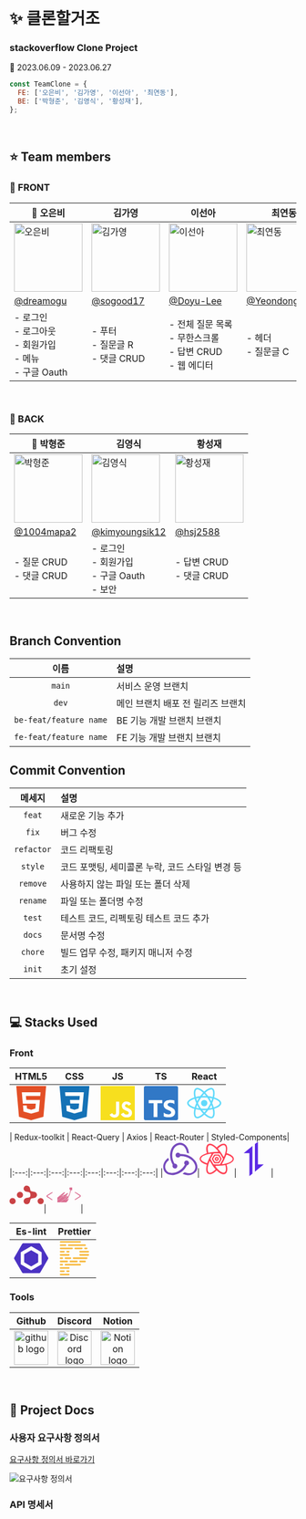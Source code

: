 # ✨ 클론할거조

### stackoverflow Clone Project

📆 2023.06.09 - 2023.06.27

```js
const TeamClone = {
  FE: ['오은비', '김가영', '이선아', '최연동'],
  BE: ['박형준', '김영식', '황성재'],
};
```

</br>

## ⭐️ Team members

### 💫 FRONT
| 👑 오은비 | 김가영 | 이선아 | 최연동 |
|----------|----------|-------------|-------------|
| <img  src="https://cdn.discordapp.com/attachments/1122740630053994597/1122740774015078410/IMG_123526114326.png" alt="오은비" width="120" height="120"/>| <img  src="https://cdn.discordapp.com/attachments/1122740630053994597/1122740773671149689/IMG_12352612151.png" alt="김가영" width="120" height="120"/> | <img  src="https://cdn.discordapp.com/attachments/1122740630053994597/1122740773021028413/IMG_123526121745.png" alt="이선아" width="120" height="120"/> | <img  src="https://cdn.discordapp.com/attachments/1122740630053994597/1122740773373358130/IMG_12352612616.png" alt="최연동" width="120" height="120"/> |
| [@dreamogu](https://github.com/dreamogu) | [@sogood17](https://github.com/sogood17) | [@Doyu-Lee](https://github.com/Doyu-Lee) | [@YeondongChoe](https://github.com/YeondongChoe) |
| - 로그인<br>- 로그아웃<br>- 회원가입<br>- 메뉴<br>- 구글 Oauth | - 푸터<br>- 질문글 R<br>- 댓글 CRUD | - 전체 질문 목록<br>  - 무한스크롤<br>- 답변 CRUD<br>  - 웹 에디터 | - 헤더<br>- 질문글 C |


<br>


### 💫 BACK
 | 👑 박형준 | 김영식 | 황성재 |
|---------|---------|---------|
| <img src="https://cdn.discordapp.com/attachments/1122740630053994597/1122783775554805760/IMG_123526152653.png" alt="박형준" width="120" height="120"/> | <img src="https://cdn.discordapp.com/attachments/1122740630053994597/1122783775206686740/IMG_123526152954.png" alt="김영식" width="120" height="120"/> | <img src="https://cdn.discordapp.com/attachments/1122740630053994597/1122783774938243152/IMG_12352616135.png" alt="황성재" width="120" height="120"/> |
| [@1004mapa2](https://github.com/1004mapa2) | [@kimyoungsik12](https://github.com/kimyoungsik12) | [@hsj2588](https://github.com/hsj2588) |
| - 질문 CRUD<br>- 댓글 CRUD | - 로그인<br>- 회원가입<br>- 구글 Oauth<br>- 보안 | - 답변 CRUD<br>- 댓글 CRUD |

<br>

## Branch Convention
|  이름   | 설명                                            |
| :--------: | :---------------------------------------------- |
|   `main`   | 서비스 운영 브랜치                                |
|   `dev`   | 메인 브랜치 배포 전 릴리즈 브랜치                                |
|   `be-feat/feature name`   | BE 기능 개발 브랜치 브랜치                                |
|   `fe-feat/feature name`   | FE 기능 개발 브랜치 브랜치                                |

## Commit Convention

|  메세지   | 설명                                            |
| :--------: | :---------------------------------------------- |
|   `feat`   | 새로운 기능 추가                                |
|   `fix`    | 버그 수정                                       |
| `refactor` | 코드 리팩토링                                   |
|  `style`   | 코드 포맷팅, 세미콜론 누락, 코드 스타일 변경 등 |
|  `remove`  | 사용하지 않는 파일 또는 폴더 삭제               |
|  `rename`  | 파일 또는 폴더명 수정                           |
|   `test`   | 테스트 코드, 리펙토링 테스트 코드 추가          |
|   `docs`   | 문서명 수정                                     |
|  `chore`   | 빌드 업무 수정, 패키지 매니저 수정              |
|  `init`   | 초기 설정              |

</br>

## 💻 Stacks Used

### Front
| HTML5 | CSS | JS | TS | React |
|:---:|:---:|:---:|:---:|:---:|
|<svg role="img" width='60' viewBox="0 0 24 24" xmlns="http://www.w3.org/2000/svg"><title>HTML5</title><path fill ='#E34F26' d="M1.5 0h21l-1.91 21.563L11.977 24l-8.564-2.438L1.5 0zm7.031 9.75l-.232-2.718 10.059.003.23-2.622L5.412 4.41l.698 8.01h9.126l-.326 3.426-2.91.804-2.955-.81-.188-2.11H6.248l.33 4.171L12 19.351l5.379-1.443.744-8.157H8.531z"/></svg> | <svg role="img" viewBox="0 0 24 24" width='60' xmlns="http://www.w3.org/2000/svg"><title>CSS3</title><path fill ='#1572B6' d="M1.5 0h21l-1.91 21.563L11.977 24l-8.565-2.438L1.5 0zm17.09 4.413L5.41 4.41l.213 2.622 10.125.002-.255 2.716h-6.64l.24 2.573h6.182l-.366 3.523-2.91.804-2.956-.81-.188-2.11h-2.61l.29 3.855L12 19.288l5.373-1.53L18.59 4.414z"/></svg> | <svg role="img" viewBox="0 0 24 24" width='60' xmlns="http://www.w3.org/2000/svg"><title>JavaScript</title><path fill='#F7DF1E' d="M0 0h24v24H0V0zm22.034 18.276c-.175-1.095-.888-2.015-3.003-2.873-.736-.345-1.554-.585-1.797-1.14-.091-.33-.105-.51-.046-.705.15-.646.915-.84 1.515-.66.39.12.75.42.976.9 1.034-.676 1.034-.676 1.755-1.125-.27-.42-.404-.601-.586-.78-.63-.705-1.469-1.065-2.834-1.034l-.705.089c-.676.165-1.32.525-1.71 1.005-1.14 1.291-.811 3.541.569 4.471 1.365 1.02 3.361 1.244 3.616 2.205.24 1.17-.87 1.545-1.966 1.41-.811-.18-1.26-.586-1.755-1.336l-1.83 1.051c.21.48.45.689.81 1.109 1.74 1.756 6.09 1.666 6.871-1.004.029-.09.24-.705.074-1.65l.046.067zm-8.983-7.245h-2.248c0 1.938-.009 3.864-.009 5.805 0 1.232.063 2.363-.138 2.711-.33.689-1.18.601-1.566.48-.396-.196-.597-.466-.83-.855-.063-.105-.11-.196-.127-.196l-1.825 1.125c.305.63.75 1.172 1.324 1.517.855.51 2.004.675 3.207.405.783-.226 1.458-.691 1.811-1.411.51-.93.402-2.07.397-3.346.012-2.054 0-4.109 0-6.179l.004-.056z"/></svg> | <svg role="img" viewBox="0 0 24 24" width='60' xmlns="http://www.w3.org/2000/svg"><title>TypeScript</title><path fill='#3178C6' d="M1.125 0C.502 0 0 .502 0 1.125v21.75C0 23.498.502 24 1.125 24h21.75c.623 0 1.125-.502 1.125-1.125V1.125C24 .502 23.498 0 22.875 0zm17.363 9.75c.612 0 1.154.037 1.627.111a6.38 6.38 0 0 1 1.306.34v2.458a3.95 3.95 0 0 0-.643-.361 5.093 5.093 0 0 0-.717-.26 5.453 5.453 0 0 0-1.426-.2c-.3 0-.573.028-.819.086a2.1 2.1 0 0 0-.623.242c-.17.104-.3.229-.393.374a.888.888 0 0 0-.14.49c0 .196.053.373.156.529.104.156.252.304.443.444s.423.276.696.41c.273.135.582.274.926.416.47.197.892.407 1.266.628.374.222.695.473.963.753.268.279.472.598.614.957.142.359.214.776.214 1.253 0 .657-.125 1.21-.373 1.656a3.033 3.033 0 0 1-1.012 1.085 4.38 4.38 0 0 1-1.487.596c-.566.12-1.163.18-1.79.18a9.916 9.916 0 0 1-1.84-.164 5.544 5.544 0 0 1-1.512-.493v-2.63a5.033 5.033 0 0 0 3.237 1.2c.333 0 .624-.03.872-.09.249-.06.456-.144.623-.25.166-.108.29-.234.373-.38a1.023 1.023 0 0 0-.074-1.089 2.12 2.12 0 0 0-.537-.5 5.597 5.597 0 0 0-.807-.444 27.72 27.72 0 0 0-1.007-.436c-.918-.383-1.602-.852-2.053-1.405-.45-.553-.676-1.222-.676-2.005 0-.614.123-1.141.369-1.582.246-.441.58-.804 1.004-1.089a4.494 4.494 0 0 1 1.47-.629 7.536 7.536 0 0 1 1.77-.201zm-15.113.188h9.563v2.166H9.506v9.646H6.789v-9.646H3.375z"/></svg> |<svg role="img" viewBox="0 0 24 24" width='60' xmlns="http://www.w3.org/2000/svg"><title>React</title><path fill='#61DAFB' d="M14.23 12.004a2.236 2.236 0 0 1-2.235 2.236 2.236 2.236 0 0 1-2.236-2.236 2.236 2.236 0 0 1 2.235-2.236 2.236 2.236 0 0 1 2.236 2.236zm2.648-10.69c-1.346 0-3.107.96-4.888 2.622-1.78-1.653-3.542-2.602-4.887-2.602-.41 0-.783.093-1.106.278-1.375.793-1.683 3.264-.973 6.365C1.98 8.917 0 10.42 0 12.004c0 1.59 1.99 3.097 5.043 4.03-.704 3.113-.39 5.588.988 6.38.32.187.69.275 1.102.275 1.345 0 3.107-.96 4.888-2.624 1.78 1.654 3.542 2.603 4.887 2.603.41 0 .783-.09 1.106-.275 1.374-.792 1.683-3.263.973-6.365C22.02 15.096 24 13.59 24 12.004c0-1.59-1.99-3.097-5.043-4.032.704-3.11.39-5.587-.988-6.38-.318-.184-.688-.277-1.092-.278zm-.005 1.09v.006c.225 0 .406.044.558.127.666.382.955 1.835.73 3.704-.054.46-.142.945-.25 1.44-.96-.236-2.006-.417-3.107-.534-.66-.905-1.345-1.727-2.035-2.447 1.592-1.48 3.087-2.292 4.105-2.295zm-9.77.02c1.012 0 2.514.808 4.11 2.28-.686.72-1.37 1.537-2.02 2.442-1.107.117-2.154.298-3.113.538-.112-.49-.195-.964-.254-1.42-.23-1.868.054-3.32.714-3.707.19-.09.4-.127.563-.132zm4.882 3.05c.455.468.91.992 1.36 1.564-.44-.02-.89-.034-1.345-.034-.46 0-.915.01-1.36.034.44-.572.895-1.096 1.345-1.565zM12 8.1c.74 0 1.477.034 2.202.093.406.582.802 1.203 1.183 1.86.372.64.71 1.29 1.018 1.946-.308.655-.646 1.31-1.013 1.95-.38.66-.773 1.288-1.18 1.87-.728.063-1.466.098-2.21.098-.74 0-1.477-.035-2.202-.093-.406-.582-.802-1.204-1.183-1.86-.372-.64-.71-1.29-1.018-1.946.303-.657.646-1.313 1.013-1.954.38-.66.773-1.286 1.18-1.868.728-.064 1.466-.098 2.21-.098zm-3.635.254c-.24.377-.48.763-.704 1.16-.225.39-.435.782-.635 1.174-.265-.656-.49-1.31-.676-1.947.64-.15 1.315-.283 2.015-.386zm7.26 0c.695.103 1.365.23 2.006.387-.18.632-.405 1.282-.66 1.933-.2-.39-.41-.783-.64-1.174-.225-.392-.465-.774-.705-1.146zm3.063.675c.484.15.944.317 1.375.498 1.732.74 2.852 1.708 2.852 2.476-.005.768-1.125 1.74-2.857 2.475-.42.18-.88.342-1.355.493-.28-.958-.646-1.956-1.1-2.98.45-1.017.81-2.01 1.085-2.964zm-13.395.004c.278.96.645 1.957 1.1 2.98-.45 1.017-.812 2.01-1.086 2.964-.484-.15-.944-.318-1.37-.5-1.732-.737-2.852-1.706-2.852-2.474 0-.768 1.12-1.742 2.852-2.476.42-.18.88-.342 1.356-.494zm11.678 4.28c.265.657.49 1.312.676 1.948-.64.157-1.316.29-2.016.39.24-.375.48-.762.705-1.158.225-.39.435-.788.636-1.18zm-9.945.02c.2.392.41.783.64 1.175.23.39.465.772.705 1.143-.695-.102-1.365-.23-2.006-.386.18-.63.406-1.282.66-1.933zM17.92 16.32c.112.493.2.968.254 1.423.23 1.868-.054 3.32-.714 3.708-.147.09-.338.128-.563.128-1.012 0-2.514-.807-4.11-2.28.686-.72 1.37-1.536 2.02-2.44 1.107-.118 2.154-.3 3.113-.54zm-11.83.01c.96.234 2.006.415 3.107.532.66.905 1.345 1.727 2.035 2.446-1.595 1.483-3.092 2.295-4.11 2.295-.22-.005-.406-.05-.553-.132-.666-.38-.955-1.834-.73-3.703.054-.46.142-.944.25-1.438zm4.56.64c.44.02.89.034 1.345.034.46 0 .915-.01 1.36-.034-.44.572-.895 1.095-1.345 1.565-.455-.47-.91-.993-1.36-1.565z"/></svg> | 


| Redux-toolkit | React-Query | Axios | React-Router | Styled-Components|
|:---:|:---:|:---:|:---:|:---:|:---:|:---:|:---:|
|<svg role="img" viewBox="0 0 24 24" width='60' xmlns="http://www.w3.org/2000/svg"><title>Redux</title><path fill='#764ABC' d="M16.634 16.504c.87-.075 1.543-.84 1.5-1.754-.047-.914-.796-1.648-1.709-1.648h-.061a1.71 1.71 0 00-1.648 1.769c.03.479.226.869.494 1.153-1.048 2.038-2.621 3.536-5.005 4.795-1.603.838-3.296 1.154-4.944.93-1.378-.195-2.456-.81-3.116-1.799-.988-1.499-1.078-3.116-.255-4.734.6-1.17 1.499-2.023 2.099-2.443a9.96 9.96 0 01-.42-1.543C-.868 14.408-.416 18.752.932 20.805c1.004 1.498 3.057 2.456 5.304 2.456.6 0 1.23-.044 1.843-.194 3.897-.749 6.848-3.086 8.541-6.532zm5.348-3.746c-2.32-2.728-5.738-4.226-9.634-4.226h-.51c-.253-.554-.837-.899-1.498-.899h-.045c-.943 0-1.678.81-1.647 1.753.03.898.794 1.648 1.708 1.648h.074a1.69 1.69 0 001.499-1.049h.555c2.309 0 4.495.674 6.488 1.992 1.527 1.005 2.622 2.323 3.237 3.897.538 1.288.509 2.547-.045 3.597-.855 1.647-2.294 2.517-4.196 2.517-1.199 0-2.367-.375-2.967-.644-.36.298-.96.793-1.394 1.093 1.318.598 2.652.943 3.94.943 2.922 0 5.094-1.647 5.919-3.236.898-1.798.824-4.824-1.47-7.416zM6.49 17.042c.03.899.793 1.648 1.708 1.648h.06a1.688 1.688 0 001.648-1.768c0-.9-.779-1.647-1.693-1.647h-.06c-.06 0-.15 0-.226.029-1.243-2.098-1.768-4.347-1.572-6.772.12-1.828.72-3.417 1.797-4.735.9-1.124 2.593-1.68 3.747-1.708 3.236-.061 4.585 3.971 4.689 5.574l1.498.45C17.741 3.197 14.686.62 11.764.62 9.02.62 6.49 2.613 5.47 5.535 4.077 9.43 4.991 13.177 6.7 16.174c-.15.195-.24.539-.21.868z"/></svg>|<svg role="img" viewBox="0 0 24 24" width='60' xmlns="http://www.w3.org/2000/svg"><title>React Query</title><path fill='#FF4154' d="M6.9297 13.6875c.164-.0938.375-.0352.4687.1328l.0625.1055c.4805.8515.9805 1.6601 1.5 2.4258.6133.9023 1.3047 1.8164 2.0743 2.7421a.3455.3455 0 0 1-.0391.4844l-.0742.0664c-2.543 2.2227-4.1914 2.664-4.9532 1.332-.746-1.3046-.4765-3.6718.8086-7.1093a.3437.3437 0 0 1 .1524-.1797ZM17.75 16.3008c.1836-.0313.3594.086.3945.2695l.0196.1016c.6289 3.2851.1875 4.9297-1.3243 4.9297-1.4804 0-3.3593-1.4024-5.6484-4.2032a.3271.3271 0 0 1-.0742-.2226c0-.1875.1562-.3399.3437-.3399h.1211a32.9838 32.9838 0 0 0 2.8086-.0976c1.0703-.086 2.1914-.2305 3.3594-.4375zm.871-6.9766a.3528.3528 0 0 1 .4454-.211l.1016.0352c3.2617 1.1094 4.5039 2.332 3.7187 3.6641-.7656 1.3047-2.9922 2.254-6.6836 2.8477-.082.0117-.168-.004-.2383-.047-.168-.0976-.2265-.3085-.125-.4765l.0625-.1054c.504-.8438.957-1.6836 1.3672-2.5235.4766-.9883.9297-2.0508 1.3516-3.1836zM7.797 8.3398c.082-.0117.168.004.2383.047.168.0976.2265.3085.125.4765l-.0625.1054a34.0882 34.0882 0 0 0-1.3672 2.5235c-.4766.9883-.9297 2.0508-1.3516 3.1836a.3528.3528 0 0 1-.4453.211l-.1016-.0352c-3.2617-1.1094-4.5039-2.332-3.7187-3.6641.7656-1.3047 2.9922-2.254 6.6836-2.8477Zm5.2812-3.9843c2.543-2.2227 4.1914-2.664 4.9532-1.332.746 1.3046.4765 3.6718-.8086 7.1093a.3436.3436 0 0 1-.1524.1797c-.164.0938-.375.0352-.4687-.1328l-.0625-.1055c-.4805-.8515-.9805-1.6601-1.5-2.4258-.6133-.9023-1.3047-1.8164-2.0743-2.7421a.3455.3455 0 0 1 .0391-.4844Zm-5.793-2.082c1.4805 0 3.3633 1.4023 5.6485 4.203a.3488.3488 0 0 1 .0781.2188c-.0039.1914-.1562.3438-.3476.3438l-.1172-.004a34.5835 34.5835 0 0 0-2.8086.1016c-1.0742.086-2.1953.2305-3.3633.4375a.343.343 0 0 1-.3945-.2734l-.0196-.0977c-.629-3.2851-.1876-4.9297 1.3242-4.9297Zm2.8711 5.8124h3.6875a.638.638 0 0 1 .5508.3164l1.8477 3.2188a.6437.6437 0 0 1 0 .6289l-1.8477 3.2227a.638.638 0 0 1-.5507.3164h-3.6875c-.2266 0-.4375-.1211-.547-.3164L7.7579 12.25a.6437.6437 0 0 1 0-.629l1.8516-3.2187c.1093-.1953.3203-.3164.5468-.3164Zm3.2305.793a.638.638 0 0 1 .5508.3164l1.3906 2.4258a.6437.6437 0 0 1 0 .6289l-1.3906 2.4297a.638.638 0 0 1-.5508.3164h-2.7734c-.2266 0-.4375-.1211-.5469-.3164L8.672 12.25a.6437.6437 0 0 1 0-.629l1.3945-2.4257c.1094-.1953.3203-.3164.5469-.3164Zm-.4922.8672h-1.789c-.2266 0-.4336.1172-.547.3164l-.8983 1.5586a.6437.6437 0 0 0 0 .6289l.8984 1.5625a.6317.6317 0 0 0 .5469.3164h1.789a.6317.6317 0 0 0 .547-.3164l.8983-1.5625a.6437.6437 0 0 0 0-.629l-.8984-1.5585c-.1133-.1992-.3203-.3164-.5469-.3164Zm-.4765.8281c.2265 0 .4375.1211.5468.3164l.422.7305c.1132.1953.1132.4375 0 .6289l-.422.7344c-.1093.1953-.3203.3164-.5468.3164h-.836a.6317.6317 0 0 1-.5468-.3164l-.422-.7344c-.1132-.1914-.1132-.4336 0-.629l.422-.7304a.6317.6317 0 0 1 .5468-.3164zm-.418.8164a.548.548 0 0 0-.4727.2735c-.0976.168-.0976.375 0 .5468a.5444.5444 0 0 0 .4727.2696.5444.5444 0 0 0 .4727-.2696c.0976-.1718.0976-.3789 0-.5468A.548.548 0 0 0 12 11.3906Zm-4.4219.5469h.9805M18.9805 7.75c.3906-1.8945.4765-3.3438.2226-4.3984-.1484-.629-.4218-1.1368-.8398-1.5078-.4414-.3907-1-.582-1.625-.582-1.0352 0-2.1211.4726-3.2813 1.3671-.4726.3633-.9648.8047-1.4726 1.3164-.043-.0508-.086-.1015-.1367-.1445-1.4454-1.2852-2.6602-2.082-3.6993-2.3906-.6171-.1836-1.1953-.1993-1.7226-.0235-.5586.1875-1.004.5742-1.3164 1.1172-.5156.8945-.6524 2.0742-.461 3.5274.0782.5898.2149 1.2343.4024 1.9335a1.1187 1.1187 0 0 0-.2149.047C3.008 8.621 1.711 9.2694.9258 10.0155c-.4649.4414-.7695.9375-.8828 1.4805-.1133.5781 0 1.1562.3125 1.6992.5156.8945 1.4648 1.5977 2.8164 2.1563.543.2226 1.1562.4257 1.8437.6093a1.0227 1.0227 0 0 0-.0703.2266c-.3906 1.8906-.4765 3.3438-.2226 4.3945.1484.629.4257 1.1407.8398 1.5078.4414.3907 1 .582 1.625.582 1.0352 0 2.121-.4726 3.2813-1.3632.4765-.3711.9726-.8164 1.4882-1.336a1.2 1.2 0 0 0 .1953.2266c1.4454 1.2852 2.6602 2.082 3.6993 2.3906.6172.1836 1.1953.1993 1.7226.0235.5586-.1875 1.004-.5742 1.3164-1.1172.5157-.8945.6524-2.0742.461-3.5273-.082-.6133-.2227-1.2813-.4258-2.0118a1.2248 1.2248 0 0 0 .2383-.0468c1.828-.6094 3.125-1.2578 3.9101-2.004.4649-.4413.7696-.9374.8828-1.4804.1133-.5781 0-1.1563-.3125-1.6992-.5156-.8946-1.4648-1.5977-2.8164-2.1563-.5586-.2304-1.1953-.4414-1.9062-.625a.8647.8647 0 0 0 .0586-.1953z"/></svg>|<svg role="img" viewBox="0 0 24 24" width='60' xmlns="http://www.w3.org/2000/svg"><title>Axios</title><path fill='#5A29E4' d="M11.0683 2.89968V22.2973l-2.11399 1.70265V7.8638H4.975l6.0933-4.96412zM14.93426 0v15.76724H19.025l-6.20044 5.08865V1.4689L14.93426 0z"/></svg>|<svg role="img" viewBox="0 0 24 24" width='60' xmlns="http://www.w3.org/2000/svg"><title>React Router</title><path fill='#CA4245' d="M12.118 5.466a2.306 2.306 0 00-.623.08c-.278.067-.702.332-.953.583-.41.423-.49.609-.662 1.469-.08.423.41 1.43.847 1.734.45.317 1.085.502 2.065.608 1.429.16 1.84.636 1.84 2.197 0 1.377-.385 1.747-1.96 1.906-1.707.172-2.58.834-2.765 2.117-.106.781.41 1.76 1.125 2.091 1.627.768 3.15-.198 3.467-2.196.211-1.284.622-1.642 1.998-1.747 1.588-.133 2.409-.675 2.713-1.787.278-1.02-.304-2.157-1.297-2.554-.264-.106-.873-.238-1.35-.291-1.495-.16-1.879-.424-2.038-1.39-.225-1.337-.317-1.562-.794-2.09a2.174 2.174 0 00-1.613-.73zm-4.785 4.36a2.145 2.145 0 00-.497.048c-1.469.318-2.17 2.051-1.35 3.295 1.178 1.774 3.944.953 3.97-1.177.012-1.193-.98-2.143-2.123-2.166zM2.089 14.19a2.22 2.22 0 00-.427.052c-2.158.476-2.237 3.626-.106 4.182.53.145.582.145 1.111.013 1.191-.318 1.866-1.456 1.549-2.607-.278-1.02-1.144-1.664-2.127-1.64zm19.824.008c-.233.002-.477.058-.784.162-1.39.477-1.866 2.092-.98 3.336.557.794 1.96 1.058 2.82.516 1.416-.874 1.363-3.057-.093-3.746-.38-.186-.663-.271-.963-.268z"/></svg>|<svg role="img" viewBox="0 0 24 24" width='60' xmlns="http://www.w3.org/2000/svg"><title>styled-components</title><path fill='#DB7093' d="M16.214 6.762l-.075.391c-.116.741-.074.953.244 1.228l.307.254-.318 1.418c-.19.846-.423 1.555-.571 1.788-.127.201-.275.497-.307.656-.053.19-.233.381-.508.55-.243.138-.72.508-1.058.805-.27.243-.456.392-.557.456l-.33.261c-.106.17-.166.307-.189.411-.023.107-.01.178.024.23.033.05.09.085.168.107a.954.954 0 00.282.023 3 3 0 00.632-.112c.07-.019.125-.037.173-.053.074-.091.245-.263.548-.562.804-.793 1.111-1.227.794-1.11-.117.042-.064-.064.137-.276.424-.413.667-1.037 1.175-2.994.402-1.545.402-1.567.698-1.567.139 0 .532.024.532.024V6.762h-.902zm3.839 3.165c-.064 0-.17.096-.233.202-.116.19.021.306 1.767 1.396 1.037.657 1.873 1.217 1.852 1.26-.021.031-.868.582-1.883 1.217-1.842 1.142-1.852 1.153-1.683 1.386.212.275 0 .37 2.391-1.122L24 13.155v-.836l-1.937-1.196c-1.047-.656-1.957-1.185-2.01-1.196zm-16.085.117c-.053 0-.963.54-2.01 1.185L0 12.425v.836l1.947 1.217c1.08.666 1.99 1.217 2.032 1.217.042 0 .127-.096.212-.212.127-.201.02-.286-1.768-1.418C.72 12.996.54 12.848.71 12.732c.106-.074.91-.572 1.778-1.111 1.979-1.217 1.873-1.133 1.714-1.387-.063-.105-.17-.2-.233-.19zm8.684.023c-.292-.002-.92.443-2.8 1.978-.081.193-.088.326-.051.412.024.059.068.1.129.13.06.03.138.048.224.055.171.015.373-.012.536-.044l.11-.025a.386.386 0 01.144-.118c.116-.064.603-.508 1.09-.984.857-.868 1.058-1.26.709-1.387a.24.24 0 00-.09-.017zm2.196.603c-.257.007-.72.305-1.513.938-.398.323-.65.497-.785.533l-.524.414c-.197.36-.226.583-.174.706a.25.25 0 00.138.134.644.644 0 00.24.045 2.18 2.18 0 00.58-.085 3.466 3.466 0 00.291-.092l.029-.012.053-.028c.1-.129.33-.372.618-.652.91-.878 1.375-1.502 1.28-1.735-.043-.113-.117-.17-.233-.166zm-2.424 1.08c-.074.008-.24.136-.539.398-.432.382-.903.602-1.066.504a3.97 3.97 0 01-.114.024c-.166.033-.373.06-.558.045a.708.708 0 01-.252-.063.337.337 0 01-.168-.17c-.037-.09-.037-.202.005-.345l-.65.534-1.471 1.217V15.867l4.82-3.797a.41.41 0 01.016-.123c.037-.134.035-.202-.023-.196zm2.074.639c-.073 0-.195.103-.39.31-.265.283-.682.557-.903.613l-.034.018a2.191 2.191 0 01-.11.042c-.06.02-.138.044-.228.068-.18.049-.404.094-.604.089a.732.732 0 01-.275-.054.344.344 0 01-.184-.18c-.058-.139-.035-.334.092-.611L7.61 16.033v1.205h1.868l3.962-3.112c.103-.114.258-.27.467-.465.56-.519.687-.698.687-.963 0-.206-.023-.31-.096-.31zm.943 1.95l-.339.338c-.19.18-.529.402-.761.497l-.046.02-.003.005-.01.01c-.009.007-.013.008-.02.011a3.432 3.432 0 01-.282.093 3.058 3.058 0 01-.65.115 1.035 1.035 0 01-.31-.027.364.364 0 01-.218-.144c-.048-.074-.062-.173-.035-.295a1.11 1.11 0 01.095-.25l-3.197 2.526h4.252l.508-.582c.698-.814 1.016-1.396 1.016-1.894z"/></svg>|


| Es-lint | Prettier |
|:---:|:---:|
|<svg role="img" viewBox="0 0 24 24" width='60' xmlns="http://www.w3.org/2000/svg"><title>ESLint</title><path fill='#4B32C3' d="M7.257 9.132L11.816 6.5a.369.369 0 0 1 .368 0l4.559 2.632a.369.369 0 0 1 .184.32v5.263a.37.37 0 0 1-.184.319l-4.559 2.632a.369.369 0 0 1-.368 0l-4.559-2.632a.369.369 0 0 1-.184-.32V9.452a.37.37 0 0 1 .184-.32M23.852 11.53l-5.446-9.475c-.198-.343-.564-.596-.96-.596H6.555c-.396 0-.762.253-.96.596L.149 11.509a1.127 1.127 0 0 0 0 1.117l5.447 9.398c.197.342.563.517.959.517h10.893c.395 0 .76-.17.959-.512l5.446-9.413a1.069 1.069 0 0 0 0-1.086m-4.51 4.556a.4.4 0 0 1-.204.338L12.2 20.426a.395.395 0 0 1-.392 0l-6.943-4.002a.4.4 0 0 1-.205-.338V8.08c0-.14.083-.269.204-.338L11.8 3.74c.12-.07.272-.07.392 0l6.943 4.003a.4.4 0 0 1 .206.338z"/></svg>|<svg role="img" viewBox="0 0 24 24" width='60' xmlns="http://www.w3.org/2000/svg"><title>Prettier</title><path fill='#F7B93E' d="M8.571 23.429A.571.571 0 0 1 8 24H2.286a.571.571 0 0 1 0-1.143H8c.316 0 .571.256.571.572zM8 20.57H6.857a.571.571 0 0 0 0 1.143H8a.571.571 0 0 0 0-1.143zm-5.714 1.143H4.57a.571.571 0 0 0 0-1.143H2.286a.571.571 0 0 0 0 1.143zM8 18.286H2.286a.571.571 0 0 0 0 1.143H8a.571.571 0 0 0 0-1.143zM16 16H5.714a.571.571 0 0 0 0 1.143H16A.571.571 0 0 0 16 16zM2.286 17.143h1.143a.571.571 0 0 0 0-1.143H2.286a.571.571 0 0 0 0 1.143zm17.143-3.429H16a.571.571 0 0 0 0 1.143h3.429a.571.571 0 0 0 0-1.143zM9.143 14.857h4.571a.571.571 0 0 0 0-1.143H9.143a.571.571 0 0 0 0 1.143zm-6.857 0h4.571a.571.571 0 0 0 0-1.143H2.286a.571.571 0 0 0 0 1.143zM20.57 11.43H11.43a.571.571 0 0 0 0 1.142h9.142a.571.571 0 0 0 0-1.142zM9.714 12a.571.571 0 0 0-.571-.571H5.714a.571.571 0 0 0 0 1.142h3.429A.571.571 0 0 0 9.714 12zm-7.428.571h1.143a.571.571 0 0 0 0-1.142H2.286a.571.571 0 0 0 0 1.142zm19.428-3.428H16a.571.571 0 0 0 0 1.143h5.714a.571.571 0 0 0 0-1.143zM2.286 10.286H8a.571.571 0 0 0 0-1.143H2.286a.571.571 0 0 0 0 1.143zm13.143-2.857c0 .315.255.571.571.571h5.714a.571.571 0 0 0 0-1.143H16a.571.571 0 0 0-.571.572zm-8.572-.572a.571.571 0 0 0 0 1.143H8a.571.571 0 0 0 0-1.143H6.857zM2.286 8H4.57a.571.571 0 0 0 0-1.143H2.286a.571.571 0 0 0 0 1.143zm16.571-2.857c0 .315.256.571.572.571h1.142a.571.571 0 0 0 0-1.143H19.43a.571.571 0 0 0-.572.572zm-1.143 0a.571.571 0 0 0-.571-.572H12.57a.571.571 0 0 0 0 1.143h4.572a.571.571 0 0 0 .571-.571zm-15.428.571h8a.571.571 0 0 0 0-1.143h-8a.571.571 0 0 0 0 1.143zm5.143-2.857c0 .316.255.572.571.572h11.429a.571.571 0 0 0 0-1.143H8a.571.571 0 0 0-.571.571zm-5.143.572h3.428a.571.571 0 0 0 0-1.143H2.286a.571.571 0 0 0 0 1.143zm0-2.286H16A.571.571 0 0 0 16 0H2.286a.571.571 0 0 0 0 1.143z"/></svg>|


### Tools

|                                                   Github                                                    |                                                                                       Discord                                                                                        |                                                                                   Notion                                                                                    |
| :---------------------------------------------------------------------------------------------------------: | :----------------------------------------------------------------------------------------------------------------------------------------------------------------------------------: | :-------------------------------------------------------------------------------------------------------------------------------------------------------------------------: |
| <img alt="github logo" src="https://techstack-generator.vercel.app/github-icon.svg" width="60" > | <img alt="Discord logo" src="https://assets-global.website-files.com/6257adef93867e50d84d30e2/62595384e89d1d54d704ece7_3437c10597c1526c3dbd98c737c2bcae.svg" width="60"> | <img alt="Notion logo" src="https://www.notion.so/cdn-cgi/image/format=auto,width=640,quality=100/front-static/shared/icons/notion-app-icon-3d.png" width="60"> |

</br>

## 🔖 Project Docs

### 사용자 요구사항 정의서
[요구사항 정의서 바로가기](https://ogu59.notion.site/55d2d88761934e029ee1138f0a6449c7?pvs=4)

![요구사항 정의서](https://cdn.discordapp.com/attachments/1122740630053994597/1122752368933601361/image.png)




### API 명세서

